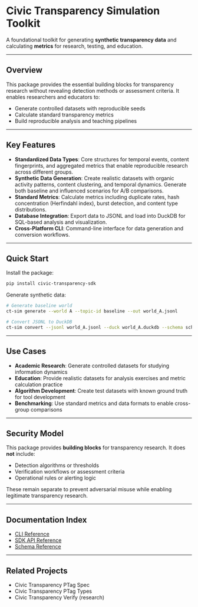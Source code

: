 # Civic Transparency Simulation Toolkit

A foundational toolkit for generating **synthetic transparency data** and calculating **metrics** for research, testing, and education.

---

## Overview

This package provides the essential building blocks for transparency research without revealing detection methods or assessment criteria.
It enables researchers and educators to:

- Generate controlled datasets with reproducible seeds
- Calculate standard transparency metrics
- Build reproducible analysis and teaching pipelines

---

## Key Features

- **Standardized Data Types**: Core structures for temporal events, content fingerprints, and aggregated metrics that enable reproducible research across different groups.
- **Synthetic Data Generation**: Create realistic datasets with organic activity patterns, content clustering, and temporal dynamics. Generate both baseline and influenced scenarios for A/B comparisons.
- **Standard Metrics**: Calculate metrics including duplicate rates, hash concentration (Herfindahl index), burst detection, and content type distributions.
- **Database Integration**: Export data to JSONL and load into DuckDB for SQL-based analysis and visualization.
- **Cross-Platform CLI**: Command-line interface for data generation and conversion workflows.

---

## Quick Start

Install the package:

```bash
pip install civic-transparency-sdk
```

Generate synthetic data:

```bash
# Generate baseline world
ct-sim generate --world A --topic-id baseline --out world_A.jsonl

# Convert JSONL to DuckDB
ct-sim convert --jsonl world_A.jsonl --duck world_A.duckdb --schema schema/schema.sql
```

---

## Use Cases

- **Academic Research**: Generate controlled datasets for studying information dynamics
- **Education**: Provide realistic datasets for analysis exercises and metric calculation practice
- **Algorithm Development**: Create test datasets with known ground truth for tool development
- **Benchmarking**: Use standard metrics and data formats to enable cross-group comparisons

---

## Security Model

This package provides **building blocks** for transparency research.
It does **not** include:

- Detection algorithms or thresholds
- Verification workflows or assessment criteria
- Operational rules or alerting logic

These remain separate to prevent adversarial misuse while enabling legitimate transparency research.


---

## Documentation Index

- [CLI Reference](./cli.md)
- [SDK API Reference](./sdk/overview.md)
- [Schema Reference](./schema.md)


---

## Related Projects

- Civic Transparency PTag Spec
- Civic Transparency PTag Types
- Civic Transparency Verify (research)
